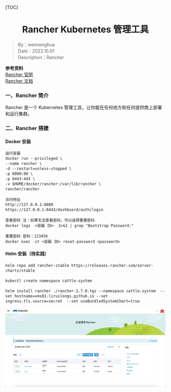 [TOC]

<h1 align="center">Rancher Kubernetes 管理工具</h1>

> By：weimenghua  
> Date：2022.10.01   
> Description：Rancher

**参考资料**  
[Rancher 官网](https://www.rancher.cn/)  
[Rancher 文档](http://docs.rancher.cn/)  



### 一、Rancher 简介
Rancher 是一个 Kubernetes 管理工具，让你能在任何地方和任何提供商上部署和运行集群。



### 二、Rancher 搭建

#### Docker 安装

```
运行容器
docker run --privileged \
--name rancher \
-d --restart=unless-stopped \
-p 8080:80 \
-p 8443:443 \
-v $HOME/docker/rancher:/var/lib/rancher \
rancher/rancher

访问地址
http://127.0.0.1:8080
https://127.0.0.1:8443/dashboard/auth/login

查看密码 注：如果无法查看密码，可以选择重置密码
docker logs  <容器 ID>  2>&1 | grep "Bootstrap Password:"

重置密码 密码：123456
docker exec -it <容器 ID> reset-password <password>
```

#### Helm 安装（待实践）

```
helm repo add rancher-stable https://releases.rancher.com/server-charts/stable

kubectl create namespace cattle-system

helm install rancher ./rancher-2.7.0.tgz --namespace cattle-system  --set hostname=vms81.liruilongs.github.io --set ingress.tls.source=secret  --set useBundledSystemChart=true
```

![](./img/Rancher.png)

